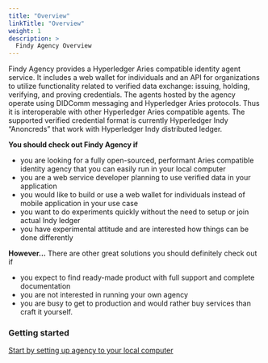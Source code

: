 ```yaml
---
title: "Overview"
linkTitle: "Overview"
weight: 1
description: >
  Findy Agency Overview
---
```



Findy Agency provides a Hyperledger Aries compatible identity agent service. It includes a web wallet for individuals and an API for organizations to utilize functionality related to verified data exchange: issuing, holding, verifying, and proving credentials. The agents hosted by the agency operate using DIDComm messaging and Hyperledger Aries protocols. Thus it is interoperable with other Hyperledger Aries compatible agents. The supported verified credential format is currently Hyperledger Indy “Anoncreds” that work with Hyperledger Indy distributed ledger.

**You should check out Findy Agency if**
* you are looking for a fully open-sourced, performant Aries compatible identity agency that you can easily run in your local computer
* you are a web service developer planning to use verified data in your application
* you would like to build or use a web wallet for individuals instead of mobile application in your use case
* you want to do experiments quickly without the need to setup or join actual Indy ledger
* you have experimental attitude and are interested how things can be done differently

**However...**
There are other great solutions you should definitely check out if
* you expect to find ready-made product with full support and complete documentation
* you are not interested in running your own agency
* you are busy to get to production and would rather buy services than craft it yourself.


### Getting started
[Start by setting up agency to your local computer](/docs/getting-started/)

